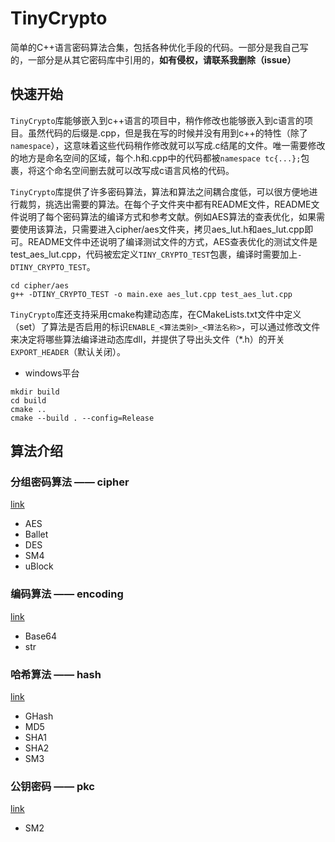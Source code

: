 # TinyCrypto

简单的C++语言密码算法合集，包括各种优化手段的代码。一部分是我自己写的，一部分是从其它密码库中引用的，**如有侵权，请联系我删除（issue）**


## 快速开始

`TinyCrypto`库能够嵌入到c++语言的项目中，稍作修改也能够嵌入到c语言的项目。虽然代码的后缀是.cpp，但是我在写的时候并没有用到c++的特性（除了`namespace`），这意味着这些代码稍作修改就可以写成.c结尾的文件。唯一需要修改的地方是命名空间的区域，每个.h和.cpp中的代码都被`namespace tc{...};`包裹，将这个命名空间删去就可以改写成c语言风格的代码。

`TinyCrypto`库提供了许多密码算法，算法和算法之间耦合度低，可以很方便地进行裁剪，挑选出需要的算法。在每个子文件夹中都有README文件，README文件说明了每个密码算法的编译方式和参考文献。例如AES算法的查表优化，如果需要使用该算法，只需要进入cipher/aes文件夹，拷贝aes_lut.h和aes_lut.cpp即可。README文件中还说明了编译测试文件的方式，AES查表优化的测试文件是test_aes_lut.cpp，代码被宏定义`TINY_CRYPTO_TEST`包裹，编译时需要加上`-DTINY_CRYPTO_TEST`。

```
cd cipher/aes
g++ -DTINY_CRYPTO_TEST -o main.exe aes_lut.cpp test_aes_lut.cpp
```

`TinyCrypto`库还支持采用cmake构建动态库，在CMakeLists.txt文件中定义（set）了算法是否启用的标识`ENABLE_<算法类别>_<算法名称>`，可以通过修改文件来决定将哪些算法编译进动态库dll，并提供了导出头文件（*.h）的开关`EXPORT_HEADER`（默认关闭）。

* windows平台

```
mkdir build
cd build
cmake ..
cmake --build . --config=Release
```

## 算法介绍

### 分组密码算法 —— cipher

[link](./cipher/README.md)

* AES
* Ballet
* DES
* SM4
* uBlock

### 编码算法 —— encoding

[link](./encoding/README.md)

* Base64
* str

### 哈希算法 —— hash

[link](./hash/README.md)

* GHash
* MD5
* SHA1
* SHA2
* SM3

### 公钥密码 —— pkc

[link](./pkc/README.md)

* SM2